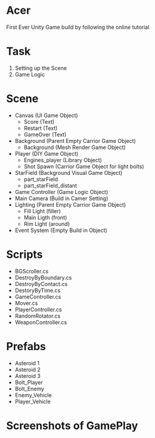 # Acer
First Ever Unity Game build by following the online tutorial


# Task
1. Setting up the Scene
2. Game Logic

# Scene
- Canvas (UI Game Object)
  * Score (Text)
  * Restart (Text)
  * GameOver (Text)
- Background (Parent Empty Carrior Game Object)
  * Background (Mesh Render Game Object)
- Player (DIY Game Object)
  * Engines_player (Library Object)
  * Shot Spawn (Carrior Game Object for light bolts)
- StarField (Background Visual Game Object)
  * part_starField
  * part_starField_distant
- Game Controller (Game Logic Object)
- Main Camera (Build in Camer Setting)
- Lighting (Parent Empty Carrior Game Object)
  * Fill Light (filler)
  * Main Ligth (front)
  * Rim Light (around)
- Event System (Empty Build in Object)

# Scripts
- BGScroller.cs
- DestroyByBoundary.cs
- DestroyByContact.cs
- DestoryByTime.cs
- GameController.cs
- Mover.cs
- PlayerController.cs
- RandomRotator.cs
- WeaponController.cs

# Prefabs
- Asteroid 1
- Asteroid 2
- Asteroid 3
- Bolt_Player
- Bolt_Enemy
- Enemy_Vehicle
- Player_Vehicle

# Screenshots of GamePlay
